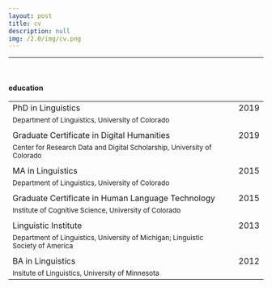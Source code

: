 ```yaml
---
layout: post
title: cv
description: null
img: /2.0/img/cv.png
---
```


***

<br>

<h4>education</h4>

||||
|---|---|---|
|PhD in Linguistics||2019|
|<sup>Department of Linguistics, University of Colorado</sup>|||
||||
|Graduate Certificate in Digital Humanities||2019|
|<sup>Center for Research Data and Digital Scholarship, University of Colorado</sup>|||
||||
|MA in Linguistics||2015|
|<sup>Department of Linguistics, University of Colorado</sup>|||
||||
|Graduate Certificate in Human Language Technology||2015|
|<sup>Institute of Cognitive Science, University of Colorado</sup>|||
||||
|Linguistic Institute||2013|
|<sup>Department of Linguistics, University of Michigan; Linguistic Society of America</sup>|||
||||
|BA in Linguistics||2012|
|<sup>Insitute of Linguistics, University of Minnesota</sup>|||
